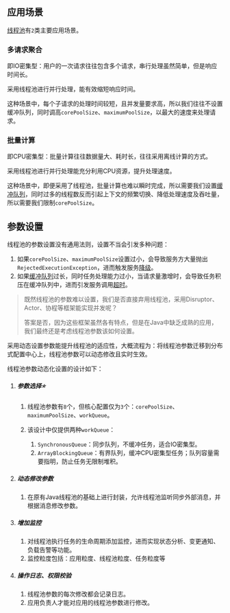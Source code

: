## 应用场景

[线程池](https://tech.meituan.com/2020/04/02/java-pooling-pratice-in-meituan.html)有`2`类主要应用场景。

### 多请求聚合

即IO密集型：用户的一次请求往往包含多个请求，串行处理虽然简单，但是响应时间长。

采用线程池进行并行处理，能有效缩短响应时间。

这种场景中，每个子请求的处理时间较短，且并发量要求高，所以我们往往不设置缓冲队列，同时调高`corePoolSize`、`maximumPoolSize`，以最大的速度来处理请求。

### 批量计算

即CPU密集型：批量计算往往数据量大、耗时长，往往采用离线计算的方式。

采用线程池进行并行处理能充分利用CPU资源，提升处理速度。

这种场景中，即便采用了线程池，批量计算也难以瞬时完成，所以需要我们设置<u>缓冲队列</u>，同时过多的线程数反而引起上下文的频繁切换、降低处理速度及吞吐量，所以需要我们限制`corePoolSize`。



## 参数设置

线程池的参数设置没有通用法则，设置不当会引发多种问题：

1. 如果`corePoolSize`、`maximumPoolSize`设置过小，会导致服务方大量抛出`RejectedExecutionException`，进而触发服务<u>降级</u>。
2. 如果<u>缓冲队列</u>过长，同时任务处理能力过小，当请求量激增时，会导致任务积压在缓冲队列中，进而引发服务调用<u>超时</u>。

> 既然线程池的参数难以设置，我们是否直接弃用线程池，采用Disruptor、Actor、协程等框架能实现并发呢？
>
> 答案是否，因为这些框架虽然各有特点，但是在Java中缺乏成熟的应用，我们最终还是考虑线程池参数该如何设置。

采用动态设置参数能提升线程池的适应性，大概流程为：将线程池参数迁移到分布式配置中心上，线程池参数可以动态修改且实时生效。

线程池参数动态化设置的设计如下：

1. ##### 参数选择⭐

   1. 线程池参数有`8`个，但核心配置仅为`3`个：`corePoolSize`、`maximumPoolSize`、`workQueue`。
   2. 该设计中仅提供两种`workQueue`：

      1. `SynchronousQueue`：同步队列，不缓冲任务，适合IO密集型。
      2. `ArrayBlockingQueue`：有界队列，缓冲CPU密集型任务；队列容量需要指明，防止任务无限制堆积。

2. ##### 动态修改参数

   1. 在原有Java线程池的基础上进行封装，允许线程池监听同步外部消息，并根据消息修改参数。

3. ##### 增加监控

   1. 对线程池执行任务的生命周期添加监控，进而实现状态分析、变更通知、负载告警等功能。
   2. 监控粒度包括：应用粒度、线程池粒度、任务粒度等

4. ##### 操作日志、权限校验

   1. 线程池参数的每次修改都会记录日志。
   2. 应用负责人才能对应用的线程池参数进行修改。